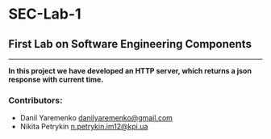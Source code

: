 # SEC-Lab-1
## First Lab on Software Engineering Components
---
**In this project we have developed an HTTP server, which returns a json response with current time.**

### Contributors:
- Danil Yaremenko danilyaremenko@gmail.com
- Nikita Petrykin n.petrykin.im12@kpi.ua